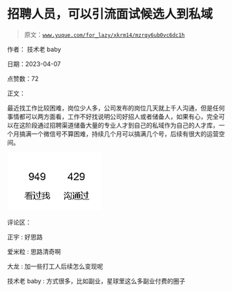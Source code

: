 # 招聘人员，可以引流面试候选人到私域

> 原文：[`www.yuque.com/for_lazy/xkrm14/mzrqy6ub0vc6dc1h`](https://www.yuque.com/for_lazy/xkrm14/mzrqy6ub0vc6dc1h)

作者： 技术老 baby

日期：2023-04-07

点赞数：72

正文：

最近找工作比较困难，岗位少人多，公司发布的岗位几天就上千人沟通，但是任何事情都可以两方面看，工作不好找说明公司好招人或者储备人，如果有心，完全可以在这阶段通过招聘渠道储备大量的专业人才到自己的私域作为自己的人才库，一个月搞满一个微信号不算困难，持续几个月可以搞满几个号，后续有很大的运营空间。

![](img/fcbb2834b04926bf0c014318f6bf1263.png)  

评论区：

正宇 : 好思路

爱米粒 : 思路清奇啊

大龙 : 加一些打工人后续怎么变现呢

技术老 baby : 方式很多，比如副业，星球里这么多副业付费的圈子

